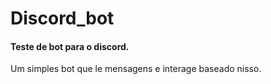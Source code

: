 # Discord_bot
#### Teste de bot para o discord.

Um simples bot que le mensagens e interage baseado nisso.
